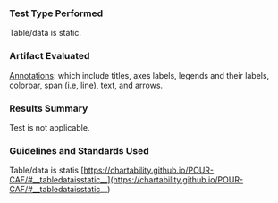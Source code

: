 ### Test Type Performed
Table/data is static.

### Artifact Evaluated
[Annotations](https://docs.bokeh.org/en/latest/docs/user_guide/interaction.html): which include titles, axes labels, legends and their labels, colorbar, span (i.e, line), text, and arrows.

### Results Summary
Test is not applicable. 

<!-- ### Expected Behavior (Pass/Fail)
- *Pass* - Provided table must at least be downloadable, filterable, or sortable.

### Image or Video of Failure 
<figure>
    <img width="803" alt="A data table is shown. A sorting table is selected and highlighted in blue, sorting the data by 'Number of degrees earned in 2010'." src="./assets/plotting-interface_table-static.png">
    <figcaption>A data table is shown. A sorting table is selected and highlighted in blue, sorting the data by 'Number of degrees earned in 2010'.</figcaption>
</figure> -->


<!-- ### Steps to Reproduce
Use Inspect on the plot tool icon to open Console Command. Find the "style" section for the selected button then locate the font size. -->

### Guidelines and Standards Used
Table/data is statis [https://chartability.github.io/POUR-CAF/#__tabledataisstatic__](https://chartability.github.io/POUR-CAF/#__tabledataisstatic__)

<!-- ### Related Evidence
(Added if additional evidence has already been gathered for related elements. This will not be edited retroactively, however, due to scope creep. This means that the latest issues will have the most Related Evidence listed.) -->

<!-- ### Known or Documented Issues
(If there is already a github issue created for this test or a related test, it will be listed here.) -->

<!-- ### Technical Details
- Chrome Version 129.0.6668.59 (64-bit)
- JAWS 2023.2402.1 
- Windows 11 Build 22631.3958

*Updated as of: September 18th, 2024* -->

<!-- ### Notes
A seasoned SR (screen reader) user could have the knowledge to navigate and explore webpages and graphs with more nuance, whether through manual mode switching, certain key shortcuts, etc. These tests are done by a sighted user with the SR’s default options and performed as if a new or beginner user is interacting with these elements. We would expect that all users could be able to navigate smoothly, regardless of experience levels.  -->
